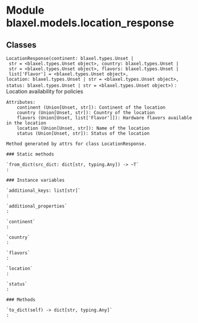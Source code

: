 Module blaxel.models.location_response
======================================

Classes
-------

`LocationResponse(continent: blaxel.types.Unset | str = <blaxel.types.Unset object>, country: blaxel.types.Unset | str = <blaxel.types.Unset object>, flavors: blaxel.types.Unset | list['Flavor'] = <blaxel.types.Unset object>, location: blaxel.types.Unset | str = <blaxel.types.Unset object>, status: blaxel.types.Unset | str = <blaxel.types.Unset object>)`
:   Location availability for policies
    
    Attributes:
        continent (Union[Unset, str]): Continent of the location
        country (Union[Unset, str]): Country of the location
        flavors (Union[Unset, list['Flavor']]): Hardware flavors available in the location
        location (Union[Unset, str]): Name of the location
        status (Union[Unset, str]): Status of the location
    
    Method generated by attrs for class LocationResponse.

    ### Static methods

    `from_dict(src_dict: dict[str, typing.Any]) ‑> ~T`
    :

    ### Instance variables

    `additional_keys: list[str]`
    :

    `additional_properties`
    :

    `continent`
    :

    `country`
    :

    `flavors`
    :

    `location`
    :

    `status`
    :

    ### Methods

    `to_dict(self) ‑> dict[str, typing.Any]`
    :